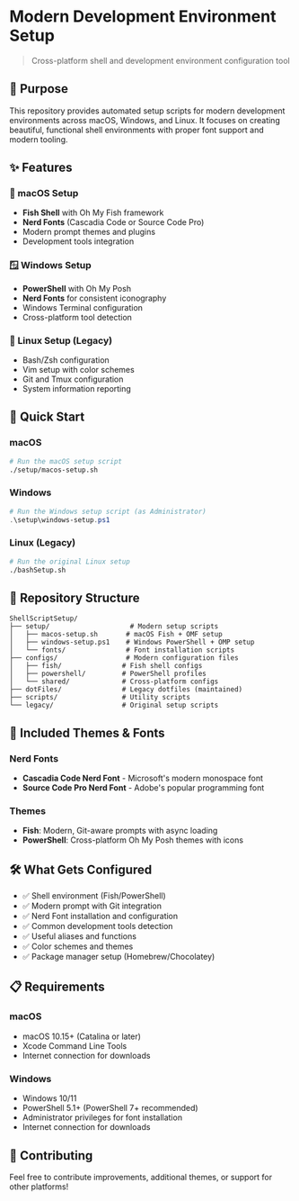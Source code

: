 # Modern Development Environment Setup
> Cross-platform shell and development environment configuration tool

## 🎯 Purpose

This repository provides automated setup scripts for modern development environments across macOS, Windows, and Linux. It focuses on creating beautiful, functional shell environments with proper font support and modern tooling.

## ✨ Features

### 🍎 macOS Setup
- **Fish Shell** with Oh My Fish framework
- **Nerd Fonts** (Cascadia Code or Source Code Pro)
- Modern prompt themes and plugins
- Development tools integration

### 🪟 Windows Setup
- **PowerShell** with Oh My Posh
- **Nerd Fonts** for consistent iconography
- Windows Terminal configuration
- Cross-platform tool detection

### 🐧 Linux Setup (Legacy)
- Bash/Zsh configuration
- Vim setup with color schemes
- Git and Tmux configuration
- System information reporting

## 🚀 Quick Start

### macOS
```bash
# Run the macOS setup script
./setup/macos-setup.sh
```

### Windows
```powershell
# Run the Windows setup script (as Administrator)
.\setup\windows-setup.ps1
```

### Linux (Legacy)
```bash
# Run the original Linux setup
./bashSetup.sh
```

## 📁 Repository Structure

```
ShellScriptSetup/
├── setup/                    # Modern setup scripts
│   ├── macos-setup.sh       # macOS Fish + OMF setup
│   ├── windows-setup.ps1    # Windows PowerShell + OMP setup
│   └── fonts/               # Font installation scripts
├── configs/                 # Modern configuration files
│   ├── fish/               # Fish shell configs
│   ├── powershell/         # PowerShell profiles
│   └── shared/             # Cross-platform configs
├── dotFiles/               # Legacy dotfiles (maintained)
├── scripts/                # Utility scripts
└── legacy/                 # Original setup scripts
```

## 🎨 Included Themes & Fonts

### Nerd Fonts
- **Cascadia Code Nerd Font** - Microsoft's modern monospace font
- **Source Code Pro Nerd Font** - Adobe's popular programming font

### Themes
- **Fish**: Modern, Git-aware prompts with async loading
- **PowerShell**: Cross-platform Oh My Posh themes with icons

## 🛠️ What Gets Configured

- ✅ Shell environment (Fish/PowerShell)
- ✅ Modern prompt with Git integration
- ✅ Nerd Font installation and configuration
- ✅ Common development tools detection
- ✅ Useful aliases and functions
- ✅ Color schemes and themes
- ✅ Package manager setup (Homebrew/Chocolatey)

## 📋 Requirements

### macOS
- macOS 10.15+ (Catalina or later)
- Xcode Command Line Tools
- Internet connection for downloads

### Windows
- Windows 10/11
- PowerShell 5.1+ (PowerShell 7+ recommended)
- Administrator privileges for font installation
- Internet connection for downloads

## 🤝 Contributing

Feel free to contribute improvements, additional themes, or support for other platforms!
